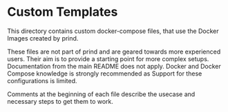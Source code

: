 # Custom Templates
This directory contains custom docker-compose files, that use the Docker Images created by prind.  

These files are not part of prind and are geared towards more experienced users. Their aim is to provide a starting point for more complex setups. Documentation from the main README does not apply. Docker and Docker Compose knowledge is strongly recommended as Support for these configurations is limited.  
  
Comments at the beginning of each file describe the usecase and necessary steps to get them to work.